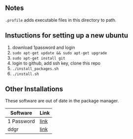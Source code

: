 ## Notes

`.profile` adds executable files in this directory to path.


## Instuctions for setting up a new ubuntu

1. download 1password and login
1. `sudo apt-get update && sudo apt-get upgrade`
1. `sudo apt-get install git`
1. login to github, add ssh key, clone this repo
1. `./install_packages.sh`
1. `./install.sh`

## Other Installations

These software are out of date in the package manager.

|Software|Link|
|-|-|
|1 Password|[link](https://support.1password.com/install-linux/#debian-or-ubuntu)|
|ddgr|[link](https://github.com/jarun/ddgr)|

